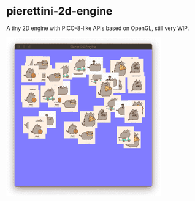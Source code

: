 # pierettini-2d-engine

A tiny 2D engine with PICO-8-like APIs based on OpenGL, still very WIP.

![Pierettini Engine Preview](preview.gif)